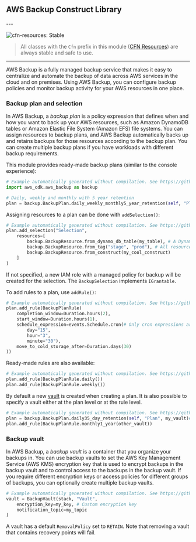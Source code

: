## AWS Backup Construct Library

<!--BEGIN STABILITY BANNER-->---


![cfn-resources: Stable](https://img.shields.io/badge/cfn--resources-stable-success.svg?style=for-the-badge)

> All classes with the `Cfn` prefix in this module ([CFN Resources](https://docs.aws.amazon.com/cdk/latest/guide/constructs.html#constructs_lib)) are always stable and safe to use.

---
<!--END STABILITY BANNER-->

AWS Backup is a fully managed backup service that makes it easy to centralize and automate the backup of data across AWS services in the cloud and on premises. Using AWS Backup, you can configure backup policies and monitor backup activity for your AWS resources in one place.

### Backup plan and selection

In AWS Backup, a *backup plan* is a policy expression that defines when and how you want to back up your AWS resources, such as Amazon DynamoDB tables or Amazon Elastic File System (Amazon EFS) file systems. You can assign resources to backup plans, and AWS Backup automatically backs up and retains backups for those resources according to the backup plan. You can create multiple backup plans if you have workloads with different backup requirements.

This module provides ready-made backup plans (similar to the console experience):

```python
# Example automatically generated without compilation. See https://github.com/aws/jsii/issues/826
import aws_cdk.aws_backup as backup

# Daily, weekly and monthly with 5 year retention
plan = backup.BackupPlan.daily_weekly_monthly5_year_retention(self, "Plan")
```

Assigning resources to a plan can be done with `addSelection()`:

```python
# Example automatically generated without compilation. See https://github.com/aws/jsii/issues/826
plan.add_selection("Selection",
    resources=[
        backup.BackupResource.from_dynamo_db_table(my_table), # A DynamoDB table
        backup.BackupResource.from_tag("stage", "prod"), # All resources that are tagged stage=prod in the region/account
        backup.BackupResource.from_construct(my_cool_construct)
    ]
)
```

If not specified, a new IAM role with a managed policy for backup will be
created for the selection. The `BackupSelection` implements `IGrantable`.

To add rules to a plan, use `addRule()`:

```python
# Example automatically generated without compilation. See https://github.com/aws/jsii/issues/826
plan.add_rule(BackupPlanRule(
    completion_window=Duration.hours(2),
    start_window=Duration.hours(1),
    schedule_expression=events.Schedule.cron(# Only cron expressions are supported
        day="15",
        hour="3",
        minute="30"),
    move_to_cold_storage_after=Duration.days(30)
))
```

Ready-made rules are also available:

```python
# Example automatically generated without compilation. See https://github.com/aws/jsii/issues/826
plan.add_rule(BackupPlanRule.daily())
plan.add_rule(BackupPlanRule.weekly())
```

By default a new [vault](#Backup-vault) is created when creating a plan.
It is also possible to specify a vault either at the plan level or at the
rule level.

```python
# Example automatically generated without compilation. See https://github.com/aws/jsii/issues/826
plan = backup.BackupPlan.daily35_day_retention(self, "Plan", my_vault)# Use `myVault` for all plan rules
plan.add_rule(BackupPlanRule.monthly1_year(other_vault))
```

### Backup vault

In AWS Backup, a *backup vault* is a container that you organize your backups in. You can use backup vaults to set the AWS Key Management Service (AWS KMS) encryption key that is used to encrypt backups in the backup vault and to control access to the backups in the backup vault. If you require different encryption keys or access policies for different groups of backups, you can optionally create multiple backup vaults.

```python
# Example automatically generated without compilation. See https://github.com/aws/jsii/issues/826
vault = BackupVault(stack, "Vault",
    encryption_key=my_key, # Custom encryption key
    notification_topic=my_topic
)
```

A vault has a default `RemovalPolicy` set to `RETAIN`. Note that removing a vault
that contains recovery points will fail.
